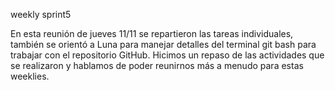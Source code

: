 weekly sprint5

En esta reunión de jueves 11/11 se repartieron las tareas individuales, también se orientó a Luna para manejar detalles del terminal git bash para trabajar con el repositorio GitHub. Hicimos un repaso de las actividades que se realizaron y hablamos de poder reunirnos más a menudo para estas weeklies.
